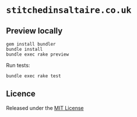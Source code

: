 # `stitchedinsaltaire.co.uk`

## Preview locally

```
gem install bundler
bundle install
bundle exec rake preview
```

Run tests:

```
bundle exec rake test
```

## Licence

Released under the [MIT License][licence]

[licence]: LICENSE
